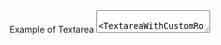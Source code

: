 <ExampleContainer>
    <ExampleHeading>Example of Textarea</ExampleHeading>
    <Example>
        <Textarea />
        <TextareaWithCustomRows />
        <TextareaWithErrorMessage />
    </Example>
</ExampleContainer>

## Credit

Original HTML and CSS derived from [GOV.UK Design System](https://github.com/alphagov/govuk-frontend).

